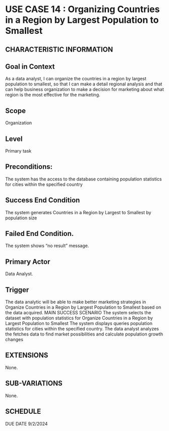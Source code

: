 # USE CASE 14 : Organizing Countries in a Region by Largest Population to Smallest
## CHARACTERISTIC INFORMATION
## Goal in Context
As a data analyst, I can organize the countries in a region by largest population to smallest, so that I can make a detail regional analysis and that can help business organization to make a decision for marketing about what region is the most effective for the marketing.
## Scope
Organization
## Level
Primary task
## Preconditions:
The system has the access to the database containing population statistics for cities within the specified country
## Success End Condition
The system generates Countries in a Region by Largest to Smallest by population size
## Failed End Condition.
The system shows “no result” message.
## Primary Actor
Data Analyst.
## Trigger
The data analytic will be able to make better marketing strategies in Organize Countries in a Region by Largest Population to Smallest based on the data acquired.
MAIN SUCCESS SCENARIO
The system selects the dataset with population statistics for Organize Countries in a Region by Largest Population to Smallest
The system displays queries population statistics for cities within the specified country.
The data analyst analyzes the fetches data to find market possibilities and calculate population growth changes
## EXTENSIONS
None.
## SUB-VARIATIONS
None.
## SCHEDULE
DUE DATE
9/2/2024